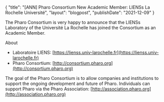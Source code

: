 {
"title": "[ANN] Pharo Consortium New Academic Member: LIENSs La Rochelle Université",
"layout": "blogpost",
"publishDate": "2021-12-09"
}

The Pharo Consortium is very happy to announce that the LIENSs Laboratory of the Université La Rochelle has joined the Consortium as an Academic Member.

About

- Laboratoire LIENS: [https://lienss.univ-larochelle.fr](https://lienss.univ-larochelle.fr)
- Pharo Consortium: [http://consortium.pharo.org](http://consortium.pharo.org)



The goal of the Pharo Consortium is to allow companies and institutions to support the ongoing development and future of Pharo.
 Individuals can support Pharo via the Pharo Association: [http://association.pharo.org](http://association.pharo.org)
